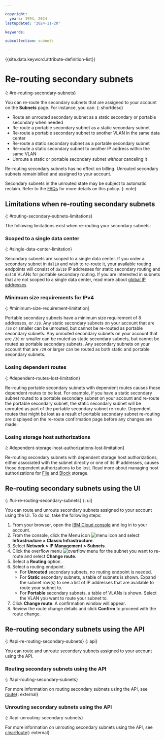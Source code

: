 ```yaml
---

copyright:
  years: 1994, 2024
lastupdated: "2024-11-20"

keywords:

subcollection: subnets

---
```


{{site.data.keyword.attribute-definition-list}}

# Re-routing secondary subnets
{: #re-routing-secondary-subnets}

You can re-route the secondary subnets that are assigned to your account on the **Subnets** page. For instance, you can:
{: shortdesc}

* Route an unrouted secondary subnet as a static secondary or portable secondary when needed
* Re-route a portable secondary subnet as a static secondary subnet
* Re-route a portable secondary subnet to another VLAN in the same data center
* Re-route a static secondary subnet as a portable secondary subnet
* Re-route a static secondary subnet to another IP address within the same VLAN
* Unroute a static or portable secondary subnet _without_ canceling it

Re-routing secondary subnets has no effect on billing. Unrouted secondary subnets remain billed and assigned to your account.

Secondary subnets in the unrouted state may be subject to automatic reclaim. Refer to the [FAQs](/docs/subnets?topic=subnets-faq#faq-unrouted-subnets-automatic-reclaim) for more details on this policy.
{: note}

## Limitations when re-routing secondary subnets
{: #routing-secondary-subnets-limitations}

The following limitations exist when re-routing your secondary subnets:

### Scoped to a single data center
{: #single-data-center-limitation}

Secondary subnets are scoped to a single data center. If you order a secondary subnet in `dal10` and wish to re-route it, your available routing endpoints will consist of `dal10` IP addresses for static secondary routing and `dal10` VLANs for portable secondary routing. If you are interested in subnets that are not scoped to a single data center, read more about [global IP addresses](/docs/subnets?topic=subnets-work-with-global-ip-addresses).

### Minimum size requirements for IPv4
{: #minimum-size-requirement-limitation}

Portable secondary subnets have a minimum size requirement of 8 addresses, or `/29`. Any static secondary subnets on your account that are `/30` or smaller can be unrouted, but cannot be re-routed as portable secondary subnets. Any unrouted secondary subnets on your account that are `/30` or smaller can be routed as static secondary subnets, but cannot be routed as portable secondary subnets. Any secondary subnets on your account that are `/29` or larger can be routed as both static and portable secondary subnets.

### Losing dependent routes
{: #dependent-routes-lost-limitation}

Re-routing portable secondary subnets with dependent routes causes those dependent routes to be lost. For example, if you have a static secondary subnet routed to a portable secondary subnet on your account and re-route the portable secondary subnet, the static secondary subnet will be unrouted as part of the portable secondary subnet re-route. Dependent routes that might be lost as a result of portable secondary subnet re-routing are displayed on the re-route confirmation page before any changes are made.

### Losing storage host suthorizations
{: #dependent-storage-host-authorizations-lost-limitation}

Re-routing secondary subnets with dependent storage host authorizations, either associated with the subnet directly or one of its IP addresses, causes those dependent authorizations to be lost. Read more about managing host authorizations for [File](/docs/FileStorage?topic=FileStorage-managingstorage) and [Block](/docs/BlockStorage?topic=BlockStorage-managingstorage) storage.

## Re-routing secondary subnets using the UI
{: #ui-re-routing-secondary-subnets}
{: ui}

You can route and unroute secondary subnets assigned to your account using the UI. To do so, take the following steps:

1. From your browser, open the [IBM Cloud console](https://{DomainName}/) and log in to your account.
1. From the console, click the Menu icon ![menu icon](../../icons/icon_hamburger.svg) and select **Infrastructure > Classic Infrastructure**.
1. Select **Network > IP Management > Subnets**.
1. Click the overflow menu ![overflow menu](images/overflow.png) for the subnet you want to re-route and select **Change route**.
1. Select a **Routing** option.
1. Select a routing endpoint.
    * For **Unrouted** secondary subnets, no routing endpoint is needed.
    * For **Static** secondary subnets, a table of subnets is shown. Expand the subnet row(s) to see a list of IP addresses that are available to route your subnet to.
    * For **Portable** secondary subnets, a table of VLANs is shown. Select the VLAN you want to route your subnet to.
1. Click **Change route**. A confirmation window will appear.
1. Review the route change details and click **Confirm** to proceed with the route change.

## Re-routing secondary subnets using the API
{: #api-re-routing-secondary-subnets}
{: api}

You can route and unroute secondary subnets assigned to your account using the API.

### Routing secondary subnets using the API
{: #api-routing-secondary-subnets}

For more information on routing secondary subnets using the API, see [route](https://sldn.softlayer.com/reference/services/SoftLayer_Network_Subnet/route/){: external}

### Unrouting secondary subnets using the API
{: #api-unrouting-secondary-subnets}

For more information on unrouting secondary subnets using the API, see [clearRoute](https://sldn.softlayer.com/reference/services/SoftLayer_Network_Subnet/clearRoute/){: external}
